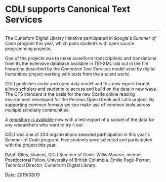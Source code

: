 # CDLI supports Canonical Text Services
---

The Cuneiforn Digital Library Initiative participated in Google's
*Summer of Code* program this year, which pairs students with
open source programming projects.

One of the projects was to make cuneiform transcriptions and
translations from its the extensive database available in
TEI-XML laid out in the file hierarchy described by the
*Canonical Text Services* model used by digital humanities
project working with texts from the ancient world.

CDLI publishes under and open data model and this new export
format allows scholars and students to access and build on
the data in new ways. The CTS standard is the basis for the
new Scaife online reading environment developed for the Perseus
Open Greek and Latin project. By supporting common formats
we can make use of common tools across multiple scholarly
communities.

A [repository is available](https://github.com/cdli-gh/cdli-cts/)
now with a test export of a subset of the data for any researchers
who want to try it out.

CDLI was one of 204 organizations awarded participation in this
year's Summer of Code program. Five students were selected and
participated with the project this year.

Ralph Giles, student, CDLI Summer of Code.
Willis Monroe, mentor. Postdoctoral Fellow, University of British Columbia.
Émilie Pagé-Perron, Technical Director, Cuneiform Digital Library.

Date: 
2019/08/19
